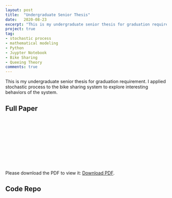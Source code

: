 ```yaml
---
layout: post
title:  "Undergraduate Senior Thesis"
date:   2020-08-23
excerpt: "This is my undergraduate senior thesis for graduation requirement."
project: true
tag:
- stochastic process
- mathematical modeling
- Python
- Juypter Notebook
- Bike Sharing
- Queeing Theory
comments: true
---
```


This is my undergraduate senior thesis for graduation requirement. I applied stochastic process to the bike sharing system to explore interesting behaviors of the system.

## Full Paper
<object data="/assets/Projects/Senior_Project.pdf" type="application/pdf" width="300px" height="300px">
  <embed src="/assets/Projects/Senior_Project.pdf">
      <p>Please download the PDF to view it: <a href="/assets/Projects/Senior_Project.pdf">Download PDF</a>.</p>
  </embed>
</object>

## Code Repo
